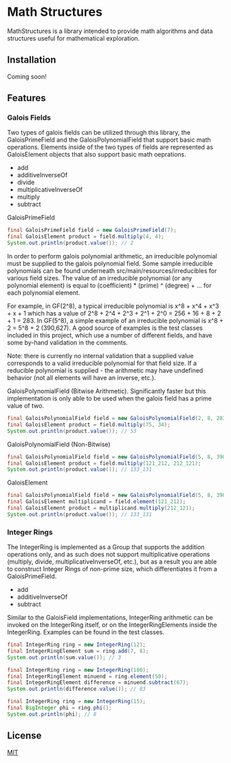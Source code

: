 # Math Structures

MathStructures is a library intended to provide math algorithms and data structures useful for mathematical exploration.

## Installation

Coming soon!

## Features

### Galois Fields

Two types of galois fields can be utilized through this library, the GaloisPrimeField and the GaloisPolynomialField
that support basic math operations. Elements inside of the two types of fields are represented as GaloisElement objects
that also support basic math oeprations.

- add
- additiveInverseOf
- divide
- multiplicativeInverseOf
- multiply
- subtract

GaloisPrimeField

```java
final GaloisPrimeField field = new GaloisPrimeField(7);
final GaloisElement product = field.multiply(4, 4);
System.out.println(product.value()); // 2
```

In order to perform galois polynomial arithmetic, an irreducible polynomial must be supplied to the galois polynomial field.
Some sample irreducible polynomials can be found underneath src/main/resources/irreducibles for various field sizes.
The value of an irreducible polynomial (or any polynomial element) is equal to 
(coefficient) * (prime) ^ (degree) + ... for each polynomial element.

For example, in GF(2^8), a typical irreducible polynomial is
x^8 + x^4 + x^3 + x + 1 which has a value of 
2^8 + 2^4 + 2^3 + 2^1 + 2^0 = 256 + 16 + 8 + 2 + 1 = 283.
In GF(5^8), a simple example of an irreducible polynomial is x^8 + 2 = 5^8 + 2 (390,627).
A good source of examples is the test classes included in this project, which 
use a number of different fields, and have some by-hand validation in the comments. 

Note: there is currently no internal validation that a supplied value corresponds to a valid irreducible polynomial
for that field size.  If a reducible polynomial is supplied - the arithmetic may have undefined behavior (not all elements will have an inverse, etc.).

GaloisPolynomialField (Bitwise Arithmetic). Significantly faster but this implementation is only able to be used when the galois
field has a prime value of two.

```java
final GaloisPolynomialField field = new GaloisPolynomialField(2, 8, 283);
final GaloisElement product = field.multiply(75, 34);
System.out.println(product.value()); // 53
```

GaloisPolynomialField (Non-Bitwise)

```java
final GaloisPolynomialField field = new GaloisPolynomialField(5, 8, 390_627);
final GaloisElement product = field.multiply(121_212, 212_121);
System.out.println(product.value()); // 133_131
```

GaloisElement

```java
final GaloisPolynomialField field = new GaloisPolynomialField(5, 8, 390_627);
final GaloisElement multiplicand = field.element(121_212);
final GaloisElement product = multiplicand.multiply(212_121);
System.out.println(product.value()); // 133_131
```

### Integer Rings

The IntegerRing is implemented as a Group that supports the addition operations only, and as such does not support 
multiplicative operations (multiply, divide, multiplicativeInverseOf, etc.), but as a result you are able to construct
Integer Rings of non-prime size, which differentiates it from a GaloisPrimeField.

- add
- additiveInverseOf
- subtract

Similar to the GaloisField implementations, IntegerRing arithmetic can be invoked on the IntegerRing
itself, or on the IntegerRingElements inside the IntegerRing. Examples can be found in the test classes.

```java
final IntegerRing ring = new IntegerRing(12);
final IntegerRingElement sum = ring.add(7, 8);
System.out.println(sum.value()); // 3
```

```java
final IntegerRing ring = new IntegerRing(100);
final IntegerRingElement minuend = ring.element(50);
final IntegerRingElement difference = minuend.subtract(67);
System.out.println(difference.value()); // 83
```

```java
final IntegerRing ring = new IntegerRing(15);
final BigInteger phi = ring.phi();
System.out.println(phi); // 8
```

## License
[MIT](https://choosealicense.com/licenses/mit/)
